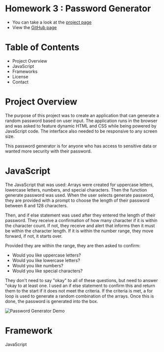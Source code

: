 # Homework 3 : Password Generator
* You can take a look at the [project page](https://github.com/ndelaire/password_generator)
* View the [GitHub page](https://ndelaire.github.io/password_generator/)

# Table of Contents
* Project Overview
* JavaScript
* Frameworks
* License
* Contact

# Project Overview 

The purpose of this project was to create an application that can generate a random password based on user input. The application runs in the browser and was asked to feature dynamic HTML and CSS while being powered by JavaScript code. The interface also needed to be responsive to any screen size. 

This password generator is for anyone who has access to sensitive data or wanted more security with their password. 

# JavaScript 

The JavaScript that was used: 
Arrays were created for uppercase letters, lowercase letters, numbers, and special characters. Then the function generate password was used. When the user selects generate password, they are provided with a prompt to choose the length of their password between 8 and 128 characters. 

Then, and if else statement was used after they entered the length of their password. They receive a confirmation of how many character if it is within the character count. If not, they receive and alert that informs then it must be within the character length. If it is within the number range, they move forward, if not, it starts over. 

Provided they are within the range, they are then asked to confirm: 
* Would you like uppercase letters?
* Would you like lowercase letters?
* Would you like numbers?
* Would you like special characters?

They don't need to say "okay" to all of these questions, but need to answer "okay to at least one. I used an if else statement to confirm this and return them to the start if it does not meet the criteria. If the criteria is met, a for loop is used to generate a random combination of the arrays. Once this is done, the password is generated into the box. 

![Password Generator Demo](passwordgenerator.gif)
# Framework 

JavaScript


